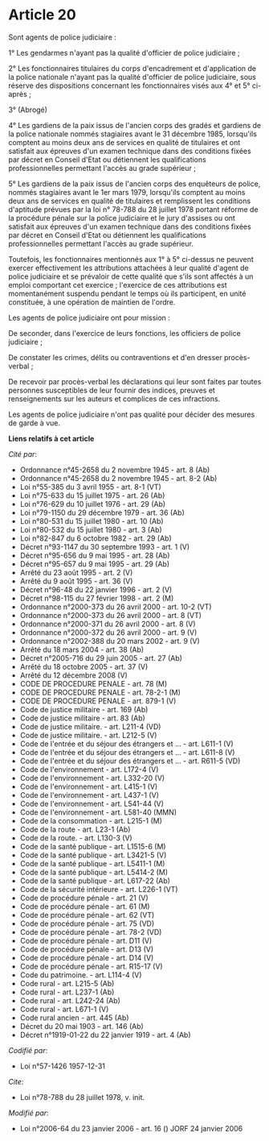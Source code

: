 # Article 20

Sont agents de police judiciaire : 

1° Les gendarmes n'ayant pas la qualité d'officier de police judiciaire ; 

2° Les fonctionnaires titulaires du corps d'encadrement et d'application de la police nationale n'ayant pas la qualité
d'officier de police judiciaire, sous réserve des dispositions concernant les fonctionnaires visés aux 4° et 5° ci-après ; 

3° (Abrogé) 

4° Les gardiens de la paix issus de l'ancien corps des gradés et gardiens de la police nationale nommés stagiaires avant le
31 décembre 1985, lorsqu'ils comptent au moins deux ans de services en qualité de titulaires et ont satisfait aux épreuves
d'un examen technique dans des conditions fixées par décret en Conseil d'Etat ou détiennent les qualifications
professionnelles permettant l'accès au grade supérieur ; 

5° Les gardiens de la paix issus de l'ancien corps des enquêteurs de police, nommés stagiaires avant le 1er mars 1979,
lorsqu'ils comptent au moins deux ans de services en qualité de titulaires et remplissent les conditions d'aptitude prévues
par la loi n° 78-788 du 28 juillet 1978 portant réforme de la procédure pénale sur la police judiciaire et le jury d'assises
ou ont satisfait aux épreuves d'un examen technique dans des conditions fixées par décret en Conseil d'Etat ou détiennent les
qualifications professionnelles permettant l'accès au grade supérieur. 

Toutefois, les fonctionnaires mentionnés aux 1° à 5° ci-dessus ne peuvent exercer effectivement les attributions attachées à
leur qualité d'agent de police judiciaire et se prévaloir de cette qualité que s'ils sont affectés à un emploi comportant cet
exercice ; l'exercice de ces attributions est momentanément suspendu pendant le temps où ils participent, en unité
constituée, à une opération de maintien de l'ordre. 

Les agents de police judiciaire ont pour mission : 

De seconder, dans l'exercice de leurs fonctions, les officiers de police judiciaire ; 

De constater les crimes, délits ou contraventions et d'en dresser procès-verbal ; 

De recevoir par procès-verbal les déclarations qui leur sont faites par toutes personnes susceptibles de leur fournir des
indices, preuves et renseignements sur les auteurs et complices de ces infractions. 

Les agents de police judiciaire n'ont pas qualité pour décider des mesures de garde à vue.

**Liens relatifs à cet article**

_Cité par_:

  - Ordonnance n°45-2658 du 2 novembre 1945 - art. 8 (Ab)
  - Ordonnance n°45-2658 du 2 novembre 1945 - art. 8-2 (Ab)
  - Loi n°55-385 du 3 avril 1955 - art. 8-1 (VT)
  - Loi n°75-633 du 15 juillet 1975 - art. 26 (Ab)
  - Loi n°76-629 du 10 juillet 1976 - art. 29 (Ab)
  - Loi n°79-1150 du 29 décembre 1979 - art. 36 (Ab)
  - Loi n°80-531 du 15 juillet 1980 - art. 10 (Ab)
  - Loi n°80-532 du 15 juillet 1980 - art. 3 (Ab)
  - Loi n°82-847 du 6 octobre 1982 - art. 29 (Ab)
  - Décret n°93-1147 du 30 septembre 1993 - art. 1 (V)
  - Décret n°95-656 du 9 mai 1995 - art. 28 (Ab)
  - Décret n°95-657 du 9 mai 1995 - art. 29 (Ab)
  - Arrêté du 23 août 1995 - art. 2 (V)
  - Arrêté du 9 août 1995 - art. 36 (V)
  - Décret n°96-48 du 22 janvier 1996 - art. 2 (V)
  - Décret n°98-115 du 27 février 1998 - art. 2 (M)
  - Ordonnance n°2000-373 du 26 avril 2000 - art. 10-2 (VT)
  - Ordonnance n°2000-373 du 26 avril 2000 - art. 8 (VT)
  - Ordonnance n°2000-371 du 26 avril 2000 - art. 8 (V)
  - Ordonnance n°2000-372 du 26 avril 2000 - art. 9 (V)
  - Ordonnance n°2002-388 du 20 mars 2002 - art. 9 (V)
  - Arrêté du 18 mars 2004 - art. 38 (Ab)
  - Décret n°2005-716 du 29 juin 2005 - art. 27 (Ab)
  - Arrêté du 18 octobre 2005 - art. 37 (V)
  - Arrêté du 12 décembre 2008 (V)
  - CODE DE PROCEDURE PENALE - art. 78 (M)
  - CODE DE PROCEDURE PENALE - art. 78-2-1 (M)
  - CODE DE PROCEDURE PENALE - art. 879-1 (V)
  - Code de justice militaire - art. 169 (Ab)
  - Code de justice militaire - art. 83 (Ab)
  - Code de justice militaire. - art. L211-4 (VD)
  - Code de justice militaire. - art. L212-5 (V)
  - Code de l'entrée et du séjour des étrangers et ... - art. L611-1 (V)
  - Code de l'entrée et du séjour des étrangers et ... - art. L611-8 (V)
  - Code de l'entrée et du séjour des étrangers et ... - art. R611-5 (VD)
  - Code de l'environnement - art. L172-4 (V)
  - Code de l'environnement - art. L332-20 (V)
  - Code de l'environnement - art. L415-1 (V)
  - Code de l'environnement - art. L437-1 (V)
  - Code de l'environnement - art. L541-44 (V)
  - Code de l'environnement - art. L581-40 (MMN)
  - Code de la consommation - art. L215-1 (M)
  - Code de la route - art. L23-1 (Ab)
  - Code de la route. - art. L130-3 (V)
  - Code de la santé publique - art. L1515-6 (M)
  - Code de la santé publique - art. L3421-5 (V)
  - Code de la santé publique - art. L5411-1 (M)
  - Code de la santé publique - art. L5414-2 (M)
  - Code de la santé publique - art. L617-22 (Ab)
  - Code de la sécurité intérieure - art. L226-1 (VT)
  - Code de procédure pénale - art. 21 (V)
  - Code de procédure pénale - art. 61 (M)
  - Code de procédure pénale - art. 62 (VT)
  - Code de procédure pénale - art. 75 (VD)
  - Code de procédure pénale - art. 78-2 (VD)
  - Code de procédure pénale - art. D11 (V)
  - Code de procédure pénale - art. D13 (V)
  - Code de procédure pénale - art. D14 (V)
  - Code de procédure pénale - art. R15-17 (V)
  - Code du patrimoine. - art. L114-4 (V)
  - Code rural - art. L215-5 (Ab)
  - Code rural - art. L237-1 (Ab)
  - Code rural - art. L242-24 (Ab)
  - Code rural - art. L671-1 (V)
  - Code rural ancien - art. 445 (Ab)
  - Décret du 20 mai 1903 - art. 146 (Ab)
  - Décret n°1919-01-22 du 22 janvier 1919 - art. 4 (Ab)

_Codifié par_:

  - Loi n°57-1426 1957-12-31

_Cite_:

  - Loi n°78-788 du 28 juillet 1978, v. init.

_Modifié par_:

  - Loi n°2006-64 du 23 janvier 2006 - art. 16 () JORF 24 janvier 2006
